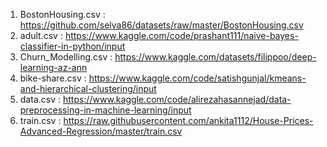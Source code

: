 1. BostonHousing.csv : https://github.com/selva86/datasets/raw/master/BostonHousing.csv
2. adult.csv : https://www.kaggle.com/code/prashant111/naive-bayes-classifier-in-python/input
3. Churn_Modelling.csv : https://www.kaggle.com/datasets/filippoo/deep-learning-az-ann
4. bike-share.csv : https://www.kaggle.com/code/satishgunjal/kmeans-and-hierarchical-clustering/input
5. data.csv : https://www.kaggle.com/code/alirezahasannejad/data-preprocessing-in-machine-learning/input
6. train.csv : https://raw.githubusercontent.com/ankita1112/House-Prices-Advanced-Regression/master/train.csv